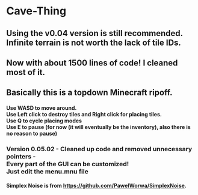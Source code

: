 # Cave-Thing
## Using the v0.04 version is still recommended. Infinite terrain is not worth the lack of tile IDs.
## Now with about 1500 lines of code! I cleaned most of it.
## Basically this is a topdown Minecraft ripoff.
#### Use WASD to move around. <br>Use Left click to destroy tiles and Right click for placing tiles. <br>Use Q to cycle placing modes<br>Use E to pause (for now (it will eventually be the inventory), also there is no reason to pause)
### Version 0.05.02 - Cleaned up code and removed unnecessary pointers - <br>Every part of the GUI can be customized!<br>Just edit the menu.mnu file
#### Simplex Noise is from https://github.com/PawelWorwa/SimplexNoise. 
